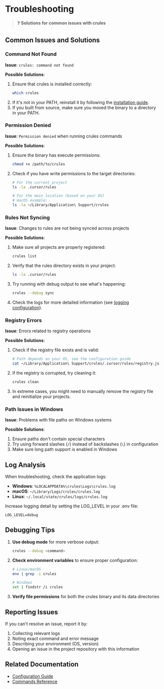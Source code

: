 # Troubleshooting

> ❓ **Solutions for common issues with crules**

## Common Issues and Solutions

### Command Not Found

**Issue**: `crules: command not found`

**Possible Solutions**:
1. Ensure that crules is installed correctly:
   ```bash
   which crules
   ```
2. If it's not in your PATH, reinstall it by following the [installation guide](installation.md).
3. If you built from source, make sure you moved the binary to a directory in your PATH.

### Permission Denied

**Issue**: `Permission denied` when running crules commands

**Possible Solutions**:
1. Ensure the binary has execute permissions:
   ```bash
   chmod +x /path/to/crules
   ```
2. Check if you have write permissions to the target directories:
   ```bash
   # For the current project
   ls -la .cursor/rules
   
   # For the main location (based on your OS)
   # macOS example:
   ls -la ~/Library/Application\ Support/crules
   ```

### Rules Not Syncing

**Issue**: Changes to rules are not being synced across projects

**Possible Solutions**:
1. Make sure all projects are properly registered:
   ```bash
   crules list
   ```
2. Verify that the rules directory exists in your project:
   ```bash
   ls -la .cursor/rules
   ```
3. Try running with debug output to see what's happening:
   ```bash
   crules --debug sync
   ```
4. Check the logs for more detailed information (see [logging configuration](configuration.md)).

### Registry Errors

**Issue**: Errors related to registry operations

**Possible Solutions**:
1. Check if the registry file exists and is valid:
   ```bash
   # Path depends on your OS, see the configuration guide
   cat ~/Library/Application\ Support/crules/.cursor/rules/registry.json
   ```
2. If the registry is corrupted, try cleaning it:
   ```bash
   crules clean
   ```
3. In extreme cases, you might need to manually remove the registry file and reinitialize your projects.

### Path Issues in Windows

**Issue**: Problems with file paths on Windows systems

**Possible Solutions**:
1. Ensure paths don't contain special characters
2. Try using forward slashes (`/`) instead of backslashes (`\`) in configuration
3. Make sure long path support is enabled in Windows

## Log Analysis

When troubleshooting, check the application logs:

- **Windows**: `%LOCALAPPDATA%\crules\Logs\crules.log`
- **macOS**: `~/Library/Logs/crules/crules.log`
- **Linux**: `~/.local/state/crules/logs/crules.log`

Increase logging detail by setting the LOG_LEVEL in your .env file:
```
LOG_LEVEL=debug
```

## Debugging Tips

1. **Use debug mode** for more verbose output:
   ```bash
   crules --debug <command>
   ```

2. **Check environment variables** to ensure proper configuration:
   ```bash
   # Linux/macOS
   env | grep -i crules
   
   # Windows
   set | findstr /i crules
   ```

3. **Verify file permissions** for both the crules binary and its data directories

## Reporting Issues

If you can't resolve an issue, report it by:

1. Collecting relevant logs
2. Noting exact command and error message
3. Describing your environment (OS, version)
4. Opening an issue in the project repository with this information

## Related Documentation

- [Configuration Guide](configuration.md)
- [Commands Reference](commands.md)
